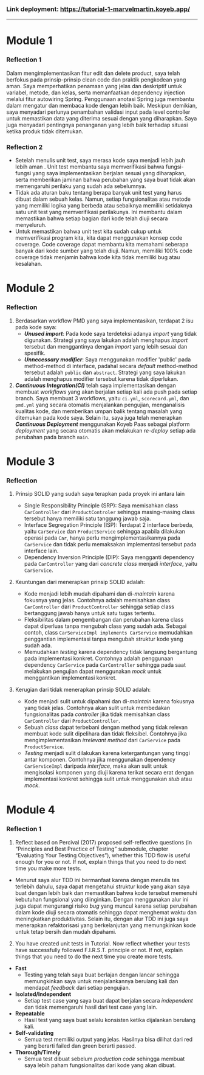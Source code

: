 ### Link deployment: https://tutorial-1-marvelmartin.koyeb.app/
---
# Module 1

### Reflection 1
Dalam mengimplementasikan fitur edit dan delete product, saya telah berfokus pada prinsip-prinsip clean code dan praktik pengkodean yang aman. Saya memperhatikan penamaan yang jelas dan deskriptif untuk variabel, metode, dan kelas, serta memanfaatkan dependency injection melalui fitur autowiring Spring. Penggunaan anotasi Spring juga membantu dalam mengatur dan membaca kode dengan lebih baik. Meskipun demikian, saya menyadari perlunya penambahan validasi input pada level controller untuk memastikan data yang diterima sesuai dengan yang diharapkan. Saya juga menyadari pentingnya penanganan yang lebih baik terhadap situasi ketika produk tidak ditemukan.
### Reflection 2
- Setelah menulis unit test, saya merasa kode saya menjadi lebih jauh lebih aman . Unit test membantu saya memverifikasi bahwa fungsi-fungsi yang saya implementasikan berjalan sesuai yang diharapkan, serta memberikan jaminan bahwa perubahan yang saya buat tidak akan memengaruhi perilaku yang sudah ada sebelumnya.
- Tidak ada aturan baku tentang berapa banyak unit test yang harus dibuat dalam sebuah kelas. Namun, setiap fungsionalitas atau metode yang memiliki logika yang berbeda atau sebaiknya memiliki setidaknya satu unit test yang memverifikasi perilakunya. Ini membantu dalam memastikan bahwa setiap bagian dari kode telah diuji secara menyeluruh.
- Untuk memastikan bahwa unit test kita sudah cukup untuk memverifikasi program kita, kita dapat menggunakan konsep code coverage. Code coverage dapat membantu kita memahami seberapa banyak dari kode sumber yang telah diuji. Namun, memiliki 100% code coverage tidak menjamin bahwa kode kita tidak memiliki bug atau kesalahan. 

# Module 2
### Reflection
1. Berdasarkan workflow PMD yang saya implementasikan, terdapat 2 isu pada kode saya:
   - **_Unused import_**: Pada kode saya terdeteksi adanya _import_ yang tidak digunakan. Strategi yang saya lakukan adalah menghapus _import_ tersebut dan menggantinya dengan _import_ yang lebih sesuai dan spesifik.
   - _**Unnecessary modifier**_: Saya menggunakan modifier 'public' pada method-method di interface, padahal secara _default_ method-method tersebut adalah `public` dan `abstract`. Strategi yang saya lakukan adalah menghapus modifier tersebut karena tidak diperlukan.
2. _**Continuous Integration(CI)**_ telah saya implementasikan dengan membuat _workflows_ yang akan berjalan setiap kali ada push pada setiap branch. Saya membuat 3 workflows, yaitu `ci.yml`, `scorecard.yml`, dan `pmd.yml` yang secara otomatis menjalankan pengujian, menganalisis kualitas kode, dan memberikan umpan balik tentang masalah yang ditemukan pada kode saya. Selain itu, saya juga telah menerapkan _**Continuous Deployment**_ menggunakan Koyeb Paas sebagai platform _deployment_ yang secara otomatis akan melakukan _re-deploy_ setiap ada perubahan pada branch `main`.

# Module 3
### Reflection
1. Prinsip SOLID yang sudah saya terapkan pada proyek ini antara lain
   - Single Responsibility Principle (SRP): Saya memisahkan class `CarController` dari `ProductControler` sehingga masing-masing class tersebut hanya memiliki satu tanggung jawab saja.
   - Interface Segregation Principle (ISP): Terdapat 2 interface berbeda, yaitu `CarService` dan `ProductService` sehingga apabila dilakukan operasi pada `Car`, hanya perlu mengimplementasikannya pada `CarService` dan tidak perlu memaksakan implementasi tersebut pada interface lain.
   - Dependency Inversion Principle (DIP): Saya mengganti dependency pada `CarController` yang dari _concrete class_ menjadi _interface_, yaitu `CarService`.
2. Keuntungan dari menerapkan prinsip SOLID adalah:
   - Kode menjadi lebih mudah dipahami dan di-_maintain_ karena fokusnya yang jelas. Contohnya adalah memisahkan class `CarController` dari `ProductController` sehingga setiap class bertanggung jawab hanya untuk satu tugas tertentu.
   - Fleksibilitas dalam pengembangan dan perubahan karena class dapat diperluas tanpa mengubah class yang sudah ada. Sebagai contoh, class `CarServiceImpl implements CarService` memudahkan penggantian implementasi tanpa mengubah struktur kode yang sudah ada.
   - Memudahkan _testing_ karena dependency tidak langsung bergantung pada implementasi konkret. Contohnya adalah penggunaan dependency `CarService` pada `CarController` sehingga pada saat melakukan pengujian dapat menggunakan _mock_ untuk menggantikan implementasi konkret.
  
3. Kerugian dari tidak menerapkan prinsip SOLID adalah:
   - Kode menjadi sulit untuk dipahami dan di-_maintain_ karena fokusnya yang tidak jelas. Contohnya akan sulit untuk membedakan fungsionalitas pada _controller_ jika tidak memisahkan class `CarController` dari `ProductController`.
   - Sebuah _class_ dapat terbebani dengan method yang tidak relevan membuat kode sulit dipelihara dan tidak fleksibel. Contohnya jika mengimplementasikan _irrelevant method_ dari `CarService` pada `ProductService`.
   - _Testing_ menjadi sulit dilakukan karena ketergantungan yang tinggi antar komponen. Contohnya jika menggunakan dependency `CarServiceImpl` daripada _interface_, maka akan sulit untuk mengisolasi komponen yang diuji karena terikat secara erat dengan implementasi konkret sehingga sulit untuk menggunakan _stub_ atau _mock_.

# Module 4
### Reflection 1
1. Reflect based on Percival (2017) proposed self-reflective questions (in “Principles and Best Practice of Testing” submodule, chapter “Evaluating Your Testing Objectives”), whether this TDD flow is useful enough for you or not. If not, explain things that you need to do next time you make more tests.
- Menurut saya alur TDD ini bermanfaat karena dengan menulis tes terlebih dahulu, saya dapat mengetahui struktur kode yang akan saya buat dengan lebih baik dan memastikan bahwa kode tersebut memenuhi kebutuhan fungsional yang diinginkan. Dengan menggunakan alur ini juga dapat mengurangi risiko _bug_ yang muncul karena setiap perubahan dalam kode diuji secara otomatis sehingga dapat menghemat waktu dan meningkatkan produktivitas. Selain itu, dengan alur TDD ini juga saya menerapkan refaktorisasi yang berkelanjutan yang memungkinkan kode untuk tetap bersih dan mudah dipahami.
  
2. You have created unit tests in Tutorial. Now reflect whether your tests have successfully followed F.I.R.S.T. principle or not. If not, explain things that you need to do the next time you create more tests.
- **Fast**
   - Testing yang telah saya buat berlajan dengan lancar sehingga memungkinkan saya untuk menjalankannya berulang kali dan mendapat _feedback_ dari setiap pengujian.
- **Isolated/Independent**
   - Setiap test case yang saya buat dapat berjalan secara _independent_ dan tidak memengaruhi hasil dari test case yang lain.
- **Repeatable**
   - Hasil test yang saya buat selalu konsisten ketika dijalankan berulang kali.
- **Self-validating**
   - Semua test memiliki output yang jelas. Hasilnya bisa dilihat dari red yang berarti failed dan green berarti passed.
- **Thorough/Timely**
   - Semua test dibuat sebelum _production code_ sehingga membuat saya lebih paham fungsionalitas dari kode yang akan dibuat.
